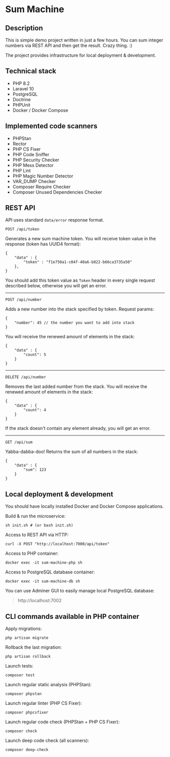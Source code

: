 # Sum Machine

## Description

This is simple demo project written in just a few hours. You can sum integer numbers via REST API and then get the result. Crazy thing. :)

The project provides infrastructure for local deployment & development.

## Technical stack

- PHP 8.2
- Laravel 10
- PostgreSQL
- Doctrine
- PHPUnit
- Docker / Docker Compose

## Implemented code scanners

- PHPStan
- Rector
- PHP CS Fixer
- PHP Code Sniffer
- PHP Security Checker
- PHP Mess Detector
- PHP Lint
- PHP Magic Number Detector
- VAR_DUMP Checker
- Composer Require Checker
- Composer Unused Dependencies Checker

## REST API

API uses standard `data/error` response format.

    POST /api/token

Generates a new sum machine token. You will receive token value in the response (token has UUID4 format):

```json5
{
    "data" : {
        "token" : "f1e750a1-c04f-40a6-b822-b66ca3735a50"    
    },
}
```

You should add this token value as `Token` header in every single request described below, otherwise you will get an error.

----

    POST /api/number

Adds a new number into the stack specified by token. Request params:

    {
        "number": 45 // the number you want to add into stack
    }

You will receive the renewed amount of elements in the stack:

```json5
{
    "data" : {
        "count": 5
    }
}
```

----

    DELETE /api/number

Removes the last added number from the stack. You will receive the renewed amount of elements in the stack:

```json5
{
    "data" : {
        "count": 4
    }
}
```

If the stack doesn't contain any element already, you will get an error.

----

    GET /api/sum

Yabba-dabba-doo! Returns the sum of all numbers in the stack:

```json5
{
    "data" : {
        "sum": 123
    }
}
```

## Local deployment & development

You should have locally installed Docker and Docker Compose applications.

Build & run the microservice:

    sh init.sh # (or bash init.sh)

Access to REST API via HTTP:

    curl -X POST "http://localhost:7000/api/token"

Access to PHP container:

    docker exec -it sum-machine-php sh

Access to PostgreSQL database container:

    docker exec -it sum-machine-db sh

You can use Adminer GUI to easily manage local PostgreSQL database:

> http://localhost:7002

## CLI commands available in PHP container

Apply migrations:

    php artisan migrate

Rollback the last migration:

    php artisan rollback

Launch tests:

    composer test

Launch regular static analysis (PHPStan):

    composer phpstan

Launch regular linter (PHP CS Fixer):

    composer phpcsfixer

Launch regular code check (PHPStan + PHP CS Fixer):

    composer check

Launch deep code check (all scanners):

    composer deep-check
